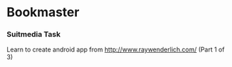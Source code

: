 # Bookmaster
### Suitmedia Task
Learn to create android app from http://www.raywenderlich.com/ (Part 1 of 3)

